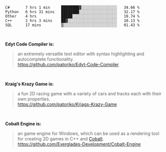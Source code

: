 <br>

<!--START_SECTION:waka-->
```text
C#       7 hrs 1 min     ████████▓░░░░░░░░░░░░░░░░   34.66 % 
Python   6 hrs 31 mins   ████████░░░░░░░░░░░░░░░░░   32.17 % 
Other    4 hrs           █████░░░░░░░░░░░░░░░░░░░░   19.74 % 
C++      2 hrs 3 mins    ██▓░░░░░░░░░░░░░░░░░░░░░░   10.13 % 
SQL      17 mins         ▒░░░░░░░░░░░░░░░░░░░░░░░░   01.43 % 
```
<!--END_SECTION:waka-->

<br>

__Edyt Code Compiler is:__
>  an extremely versatile text editor with syntax highlighting and autocomplete functionality. 
> <br>
> https://github.com/patoriko/Edyt-Code-Compiler

<br>

__Kraig's Krazy Game is:__
> a fun 2D racing game with a variety of cars and tracks each with their own properties.
> <br>
> https://github.com/patoriko/Kriags-Krazy-Game

<br>

__Cobalt Engine is:__
> an game engine for Windows, which can be used as a rendering tool for creating 2D games in C++ and [Cobalt](https://github.com/Everglades-Development/Cobalt).
> <br>
> https://github.com/Everglades-Development/Cobalt-Engine
